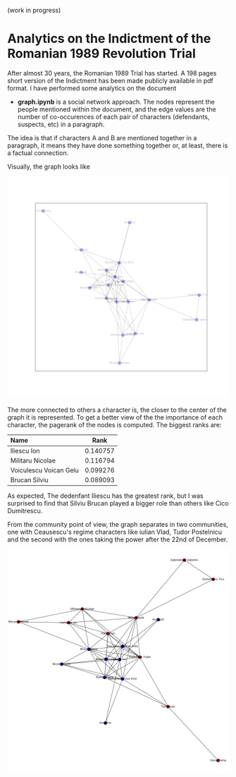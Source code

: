 (work in progress)
# Analytics on the Indictment of the Romanian 1989 Revolution Trial

After almost 30 years, the Romanian 1989 Trial has started. A 198 pages short version of the Indictment has been made publicly available in pdf format. I have performed some analytics on the document

* __graph.ipynb__ is a  social network approach. The nodes represent the people mentioned within the document, and the edge values are the number of co-occurences of each pair of characters (defendants, suspects, etc) in a paragraph.

The idea is that if characters A and B are mentioned together in a paragraph, it means they have done something together or, at least, there is a factual connection.

Visually, the graph looks like 

![graph](images/image.png)

The more connected to others a character is, the closer to the center of the graph it is represented. To get a better view of the the importance of each character, the pagerank of the nodes is computed. The biggest ranks are:

| Name                   | Rank      | 
| :--------------------- |:---------:| 
| Iliescu Ion            | 0.140757  | 
| Militaru Nicolae       | 0.116794  |  
| Voiculescu Voican Gelu | 0.099276  | 
| Brucan Silviu          | 0.089093  | 

As expected, The dedenfant Iliescu has the greatest rank, but I was surprised to find that Silviu Brucan played a bigger role than others like Cico Dumitrescu.

From the community point of view, the graph separates in two communities, one with Ceausescu's regime characters like iulian Vlad, Tudor Postelnicu and the second with the ones taking the power after the 22nd of December.

![communities](images/communities.png)
